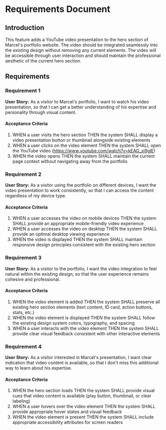 # Requirements Document

## Introduction

This feature adds a YouTube video presentation to the hero section of Marcel's portfolio website. The video should be integrated seamlessly into the existing design without removing any current elements. The video will be accessible through user interaction and should maintain the professional aesthetic of the current hero section.

## Requirements

### Requirement 1

**User Story:** As a visitor to Marcel's portfolio, I want to watch his video presentation, so that I can get a better understanding of his expertise and personality through visual content.

#### Acceptance Criteria

1. WHEN a user visits the hero section THEN the system SHALL display a video presentation button or thumbnail alongside existing elements
2. WHEN a user clicks on the video element THEN the system SHALL open the YouTube video (https://www.youtube.com/watch?v=kEAG_xi9glE)
3. WHEN the video opens THEN the system SHALL maintain the current page context without navigating away from the portfolio

### Requirement 2

**User Story:** As a visitor using the portfolio on different devices, I want the video presentation to work consistently, so that I can access the content regardless of my device type.

#### Acceptance Criteria

1. WHEN a user accesses the video on mobile devices THEN the system SHALL provide an appropriate mobile-friendly video experience
2. WHEN a user accesses the video on desktop THEN the system SHALL provide an optimal desktop viewing experience
3. WHEN the video is displayed THEN the system SHALL maintain responsive design principles consistent with the existing hero section

### Requirement 3

**User Story:** As a visitor to the portfolio, I want the video integration to feel natural within the existing design, so that the user experience remains cohesive and professional.

#### Acceptance Criteria

1. WHEN the video element is added THEN the system SHALL preserve all existing hero section elements (text content, ID card, action buttons, stats, etc.)
2. WHEN the video element is displayed THEN the system SHALL follow the existing design system colors, typography, and spacing
3. WHEN a user interacts with the video element THEN the system SHALL provide clear visual feedback consistent with other interactive elements

### Requirement 4

**User Story:** As a visitor interested in Marcel's presentation, I want clear indication that video content is available, so that I don't miss this additional way to learn about his expertise.

#### Acceptance Criteria

1. WHEN the hero section loads THEN the system SHALL provide visual cues that video content is available (play button, thumbnail, or clear labeling)
2. WHEN a user hovers over the video element THEN the system SHALL provide appropriate hover states and visual feedback
3. WHEN the video element is present THEN the system SHALL include appropriate accessibility attributes for screen readers